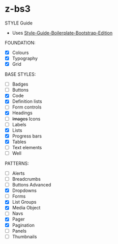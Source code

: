 # z-bs3

STYLE Guide

- Uses [Style-Guide-Boilerplate-Bootstrap-Edition](https://github.com/kemie/Style-Guide-Boilerplate-Bootstrap-Edition)

FOUNDATION:
- [x] Colours
- [x] Typography
- [x] Grid

BASE STYLES:
- [ ] Badges
- [ ] Buttons
- [x] Code
- [x] Definition lists
- [ ] Form controls  
- [x] Headings
- [ ] ~~Images~~ Icons
- [ ] Labels
- [x] Lists   
- [x] Progress bars
- [x] Tables
- [ ] Text elements
- [ ] Well

PATTERNS:
- [ ] Alerts
- [ ] Breadcrumbs
- [ ] Buttons Advanced
- [x] Dropdowns
- [ ] Forms
- [x] List Groups
- [x] Media Object
- [ ] Navs
- [x] Pager
- [x] Pagination
- [ ] Panels
- [ ] Thumbnails   
